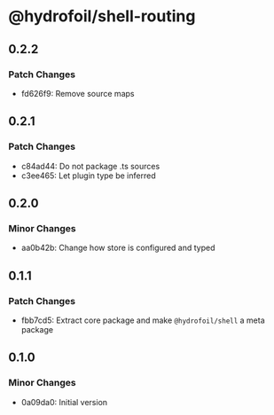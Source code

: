 # @hydrofoil/shell-routing

## 0.2.2

### Patch Changes

- fd626f9: Remove source maps

## 0.2.1

### Patch Changes

- c84ad44: Do not package .ts sources
- c3ee465: Let plugin type be inferred

## 0.2.0

### Minor Changes

- aa0b42b: Change how store is configured and typed

## 0.1.1

### Patch Changes

- fbb7cd5: Extract core package and make `@hydrofoil/shell` a meta package

## 0.1.0

### Minor Changes

- 0a09da0: Initial version
